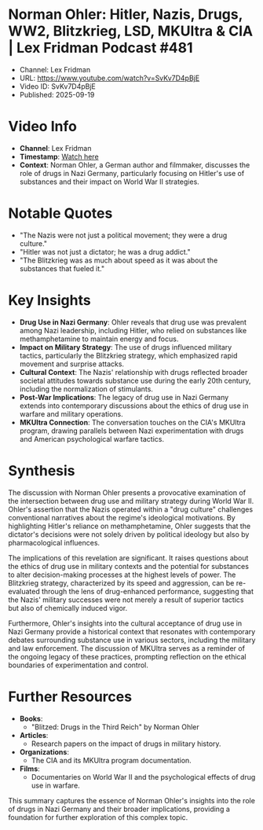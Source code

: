 # Norman Ohler: Hitler, Nazis, Drugs, WW2, Blitzkrieg, LSD, MKUltra & CIA | Lex Fridman Podcast #481

- Channel: Lex Fridman
- URL: https://www.youtube.com/watch?v=SvKv7D4pBjE
- Video ID: SvKv7D4pBjE
- Published: 2025-09-19

# Video Info
- **Channel**: Lex Fridman
- **Timestamp**: [Watch here](https://www.youtube.com/watch?v=SvKv7D4pBjE)
- **Context**: Norman Ohler, a German author and filmmaker, discusses the role of drugs in Nazi Germany, particularly focusing on Hitler's use of substances and their impact on World War II strategies.

# Notable Quotes
- "The Nazis were not just a political movement; they were a drug culture."
- "Hitler was not just a dictator; he was a drug addict."
- "The Blitzkrieg was as much about speed as it was about the substances that fueled it."

# Key Insights
- **Drug Use in Nazi Germany**: Ohler reveals that drug use was prevalent among Nazi leadership, including Hitler, who relied on substances like methamphetamine to maintain energy and focus.
- **Impact on Military Strategy**: The use of drugs influenced military tactics, particularly the Blitzkrieg strategy, which emphasized rapid movement and surprise attacks.
- **Cultural Context**: The Nazis' relationship with drugs reflected broader societal attitudes towards substance use during the early 20th century, including the normalization of stimulants.
- **Post-War Implications**: The legacy of drug use in Nazi Germany extends into contemporary discussions about the ethics of drug use in warfare and military operations.
- **MKUltra Connection**: The conversation touches on the CIA's MKUltra program, drawing parallels between Nazi experimentation with drugs and American psychological warfare tactics.

# Synthesis
The discussion with Norman Ohler presents a provocative examination of the intersection between drug use and military strategy during World War II. Ohler's assertion that the Nazis operated within a "drug culture" challenges conventional narratives about the regime's ideological motivations. By highlighting Hitler's reliance on methamphetamine, Ohler suggests that the dictator's decisions were not solely driven by political ideology but also by pharmacological influences.

The implications of this revelation are significant. It raises questions about the ethics of drug use in military contexts and the potential for substances to alter decision-making processes at the highest levels of power. The Blitzkrieg strategy, characterized by its speed and aggression, can be re-evaluated through the lens of drug-enhanced performance, suggesting that the Nazis' military successes were not merely a result of superior tactics but also of chemically induced vigor.

Furthermore, Ohler's insights into the cultural acceptance of drug use in Nazi Germany provide a historical context that resonates with contemporary debates surrounding substance use in various sectors, including the military and law enforcement. The discussion of MKUltra serves as a reminder of the ongoing legacy of these practices, prompting reflection on the ethical boundaries of experimentation and control.

# Further Resources
- **Books**: 
  - "Blitzed: Drugs in the Third Reich" by Norman Ohler
- **Articles**: 
  - Research papers on the impact of drugs in military history.
- **Organizations**: 
  - The CIA and its MKUltra program documentation.
- **Films**: 
  - Documentaries on World War II and the psychological effects of drug use in warfare. 

This summary captures the essence of Norman Ohler's insights into the role of drugs in Nazi Germany and their broader implications, providing a foundation for further exploration of this complex topic.